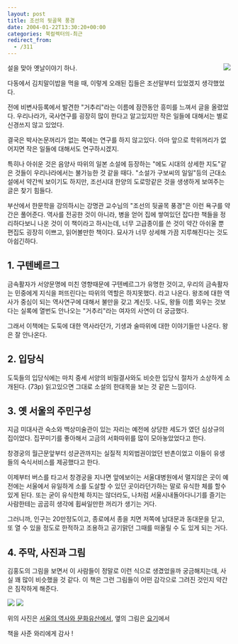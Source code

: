 ```yaml
---
layout: post
title: 조선의 뒷골목 풍경
date: 2004-01-22T13:30:20+00:00
categories: 북컬렉터의-최근
redirect_from:
  - /311
---
```


<a href="http://www.bandibook.com/search/subject_view.php?code=2323402"><img src="http://www.bandibook.com/largeimage/2323402.jpg" align="right" /></a>설을 맞아 옛날이야기 하나.

다동에서 김치말이밥을 먹을 때, 이렇게 오래된 집들은 조선말부터 있었겠지 생각했었다.

전에 비변사등록에서 발견한 "거추리"라는 이름에 잠깐동안 흥미를 느껴서 글을 올렸었다. 우리나라가, 국사연구를 굉장히 많이 한다고 알고있지만 작은 일들에 대해서는 별로 신경쓰지 않고 있었다.

결국은 박사논문꺼리가 없는 쪽에는 연구를 하지 않고있다. 아마 앞으로 학위꺼리가 없어지면 작은 일들에 대해서도 연구하시겠지.

특히나 아쉬운 것은 음양사 따위의 일본 소설에 등장하는 "에도 시대의 상세한 지도"같은 것들이 우리나라에서는 불가능한 것 같을 때다. "소설가 구보씨의 일일"등의 근대소설에서 약간씩 보이기도 하지만, 조선시대 한양의 도로망같은 것을 생생하게 보여주는 글은 찾기 힘들다.

부산에서 한문학을 강의하시는 강명관 교수님의 "조선의 뒷골목 풍경"은 이런 욕구를 약간은 풀어준다. 역사를 전공한 것이 아니라, 병을 얻어 집에 쌓여있던 잡다한 책들을 정리하다보니 나온 것이 이 책이라고 하시는데, 너무 고급종이를 쓴 것이 약간 아쉬울 뿐 편집도 굉장히 이쁘고, 읽어볼만한 책이다. 묘사가 너무 상세해 가끔 지루해진다는 것도 아쉽긴하다.

<h2>1. 구텐베르그</h2>

금속활자가 서양문명에 미친 영향때문에 구텐베르그가 유명한 것이고, 우리의 금속활자는 민중에게 지식을 퍼뜨린다는 따위의 역할은 하지못했다. 라고 나온다. 왕조에 대한 역사가 중심이 되는 역사연구에 대해서 불만을 갖고 계신듯. 나도, 왕들 이름 외우는 것보다는 실록에 열번도 안나오는 "거추리"라는 여자의 사연이 더 궁금했다.

그래서 이책에는 도둑에 대한 역사라던가, 기생과 술따위에 대한 이야기들만 나온다. 왕은 잘 안나온다.

<h2>2. 입당식</h2>

도둑들의 입당식에는 마치 중세 서양의 비밀결사와도 비슷한 입당식 절차가 소상하게 소개된다. (73p) 읽고있으면 그대로 소설의 한대목을 보는 것 같은 느낌이다.

<h2>3. 옛 서울의 주민구성</h2>

지금 미대사관 숙소와 백상미술관이 있는 자리는 예전에 상당한 세도가 였던 심상규의 집이었다. 집꾸미기를 좋아해서 고금의 서화따위를 많이 모아놓았었다고 한다.

창경궁의 월근문앞부터 성균관까지는 실질적 치외법권이었던 반촌이었고 이들이 유생들의 숙식서비스를 제공했다고 한다.

이제부터 버스를 타고서 창경궁을 지나면 앞에보이는 서울대병원에서 멀지않은 곳이 예전에는 서울에서 유일하게 소를 도살할 수 있던 곳이라던가하는 말로 유식한 체를 할수있게 된다. 또는 굳이 유식한체 하지는 않더라도, 나처럼 서울시내돌아다니기를 즐기는 사람한테는 곰곰히 생각에 휩싸일만한 꺼리가 생기는 거다.

그러니까, 인구는 20만정도이고, 종로에서 종을 치면 저쪽에 남대문과 동대문을 닫고, 또 열 수 있을 정도로 한적하고 조용하고 공기맑던 그때를 떠올릴 수 도 있게 되는 거다.

<h2>4. 주막, 사진과 그림</h2>

김홍도의 그림을 보면서 이 사람들이 정말로 이런 식으로 생겼었을까 궁금해지는데, 사실 꽤 많이 비슷했을 것 같다. 이 책은 그런 그림들이 어떤 감각으로 그려진 것인지 약간은 짐작하게 해준다.

<img src="http://www.seoul.go.kr/life/life/culture/history_book/picture_seoul1/8/031213/1529_9538_267_restaurant.jpg" /> <img src="http://www.daechonnet.co.kr/115020.gif" />

위의 사진은 <a href="http://www.seoul.go.kr/life/life/culture/history_book/picture_seoul1/8/031213/1529,9538,0,0,0.html" target="bb">서울의 역사와 문화유산에서</a>, 옆의 그림은 <a href="http://www.daechonnet.co.kr/1150200.htm" target="bb">요기</a>에서

책을 사준 와리에게 감사 !
<div id=comments>
</div>
